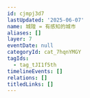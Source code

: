 ```yaml
---
id: cjmpj3d7
lastUpdated: '2025-06-07'
name: 城隍 = 有感知的城市
aliases: []
layer: 7
eventDate: null
categoryId: cat_7hqnYMGY
tagIds:
  - tag_tJI1f5th
timelineEvents: []
relations: []
titledLinks: []
---
```


